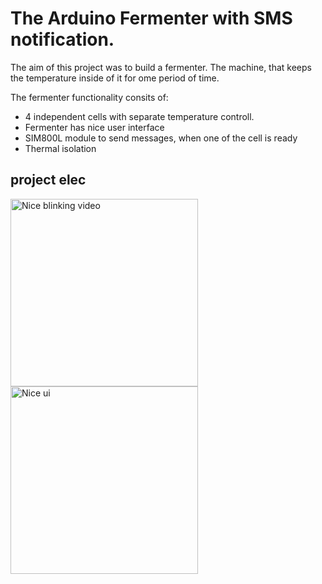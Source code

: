 <h1>The Arduino Fermenter with SMS notification.</h1>
<p>The aim of this project was to build a fermenter. The machine, that keeps the temperature inside of it for ome period of time.</p>

<p>The fermenter functionality consits of:</p>
<ul>
  <li>4 independent cells with separate temperature controll.</li>
  <li>Fermenter has nice user interface</li>
  <li>SIM800L module to send messages, when one of the cell is ready</li>
  <li>Thermal isolation</li>
</ul>

<h2>project elec</h2>

<img src="images_ferm/blinking.gif" width="300" alt="Nice blinking video"/>
<img src="images_ferm/ui.gif" alt="Nice ui" width="300"/>
